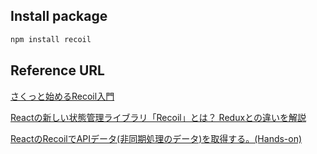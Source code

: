 ## Install package

```bash
npm install recoil
```

## Reference URL

[さくっと始めるRecoil入門](https://qiita.com/renesisu727/items/9693c3f9743d289640de)

[Reactの新しい状態管理ライブラリ「Recoil」とは？ Reduxとの違いを解説](https://ics.media/entry/210224/)

[ReactのRecoilでAPIデータ(非同期処理のデータ)を取得する。(Hands-on)](https://qiita.com/koji0705/items/ff5661af01de33e2ac21)
